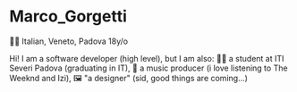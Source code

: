 # Marco_Gorgetti

 🤌🏻 Italian, Veneto, Padova
 18y/o

 Hi! I am a software developer (high level), but I am also:
 👨‍🎓 a student at ITI Severi Padova (graduating in IT),
 🎵 a music producer (i love listening to The Weeknd and Izi),
 🖼️ "a designer" (sid, good things are coming...)
 